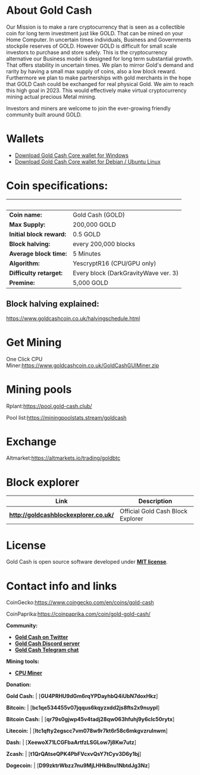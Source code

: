 # About Gold Cash
Our Mission is to make a rare cryptocurrency that is seen as a collectible coin for long term investment just like GOLD. That can be mined on your Home Computer. In uncertain times individuals, Business and Governments stockpile reserves of GOLD. However GOLD is difficult for small scale investors to purchase and store safely. This is the cryptocurrency alternative our Business model is designed for long term substantial growth. That offers stability in uncertain times. We plan to mirror Gold's demand and rarity by having a small max supply of coins, also a low block reward. Furthermore we plan to make partnerships with gold merchants in the hope that GOLD Cash could be exchanged for real physical Gold. We aim to reach this high goal in 2023. This would effectively make virtual cryptocurrency mining actual precious Metal mining.

Investors and miners are welcome to join the ever-growing friendly community built around GOLD.

# Wallets
- [Download Gold Cash Core wallet for Windows](https://github.com/GoldCash-Pool/Gold-Cash-master/releases/)
- [Download Gold Cash Core wallet for Debian / Ubuntu Linux](https://github.com/Rtid-Platform/Rtid-Platform/releases/)


# Coin specifications:
&nbsp; | &nbsp;
------ | ------
**Coin name:** | Gold Cash (GOLD)
**Max Supply:** | 200,000 GOLD
**Initial block reward:** | 0.5 GOLD
**Block halving:** | every 200,000 blocks
**Average block time:** | 5 Minutes
**Algorithm:** | YescryptR16 (CPU/GPU only)
**Difficulty retarget:** | Every block (DarkGravityWave ver. 3)
**Premine:** | 5,000 GOLD

## Block halving explained:

https://www.goldcashcoin.co.uk/halvingschedule.html

# Get Mining
One Click CPU Miner:https://www.goldcashcoin.co.uk/GoldCashGUIMiner.zip

# Mining pools
Rplant:https://pool.gold-cash.club/

Pool list:https://miningpoolstats.stream/goldcash


# Exchange
Altmarket:https://altmarkets.io/trading/goldbtc

# Block explorer

Link | Description
---- | -----------
**http://goldcashblockexplorer.co.uk/** | Official Gold Cash Block Explorer

# License

Gold Cash is open source software developed under [**MIT license**](./LICENSE).

# Contact info and links
CoinGecko:https://www.coingecko.com/en/coins/gold-cash

CoinPaprika:https://coinpaprika.com/coin/gold-gold-cash/


**Community:**

- [**Gold Cash on Twitter**](https://twitter.com/GOLD_Cash_Coin)
- [**Gold Cash Discord server**](https://discord.gg/4Ksenhe)
- [**Gold Cash Telegram chat**](https://t.me/joinchat/Hz5vPxZKgv2kGzsFBizldw)


**Mining tools:**
- [**CPU Miner**](https://github.com/JayDDee/cpuminer-opt)



**Donation:**

**Gold Cash:** | [**GU4PRHU9dGm6rqYPDayhbQ4iUbN7doxHkz**]

**Bitcoin:** | [**bc1qe534455v07jqqus6kqyzxdd2js8fts2x9nuypl**]

**Bitcoin Cash:** | [**qr79s0gjwp45v4tadj28qw063hfuhj9y6clc50rytx**]

**Litecoin:** | [**ltc1qfty2egscc7vm078w9r7kt6r58c6mkgvzrulnwm**]

**Dash:** | [**XeewoX71LCGFbaArtfzLSGLow7j8Kw7utz**]

**Zcash:** | [**t1QrQAtseQPK4PbFVcxvQsY7tCyv3D6y1bj**]

**Dogecoin:** | [**D99zktrWbzz7nu9MjLHHkBnu1NbtdJg3Nz**]
